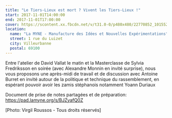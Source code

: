 ```yaml
---
title: "Le Tiers-Lieux est mort ? Vivent les Tiers-Lieux !"
start: 2017-11-01T14:00:00
end: 2017-11-01T17:00:00
cover: https://scontent.xx.fbcdn.net/v/t31.0-0/p480x480/22770852_10155206937088915_5411795027854571498_o.jpg?oh=e7975924d8e34a186ac83a1ebec5898a&oe=5B1E096E
location:
  name: "La MYNE - Manufacture des Idées et Nouvelles Expérimentations"
  street: 1 rue du Luizet
  city: Villeurbanne
  postal: 69100
---
```

 Entre l'atelier de David Vallat le matin et la Masterclasse de Sylvia Fredriksson en soirée (avec Alexandre Monnin en invité surprise), nous vous proposons une après-midi de travail et de discussion avec Antoine Burret en invité autour de la politique et technique du rassemblement, en espérant pouvoir avoir les zamis stéphanois notamment Yoann Duriaux

Document de prise de notes partagées et de préparation: https://pad.lamyne.org/s/BJZyafQ0Z

[Photo: Virgil Roussos - Tous droits réservés]
